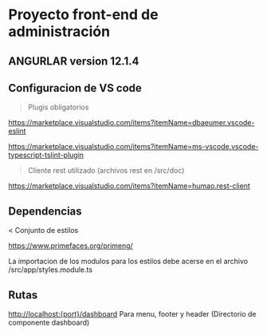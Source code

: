 # Proyecto front-end de administración

## ANGURLAR version 12.1.4

## Configuracion de VS code

> Plugis obligatorios

<https://marketplace.visualstudio.com/items?itemName=dbaeumer.vscode-eslint>

<https://marketplace.visualstudio.com/items?itemName=ms-vscode.vscode-typescript-tslint-plugin>

> Cliente rest utilizado (archivos rest en /src/doc)

<https://marketplace.visualstudio.com/items?itemName=humao.rest-client>

## Dependencias

< Conjunto de estilos

<https://www.primefaces.org/primeng/>

La importacion de los modulos para los estilos debe acerse en el archivo
/src/app/styles.module.ts

## Rutas

<http://localhost:{port}/dashboard> Para menu, footer y header (Directorio de componente dashboard)
